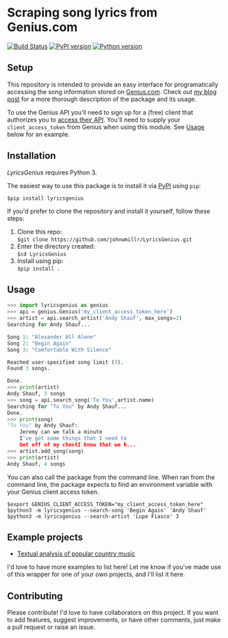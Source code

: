 # Scraping song lyrics from Genius.com

[![Build Status](https://travis-ci.org/johnwmillr/LyricsGenius.svg?branch=master)](https://travis-ci.org/johnwmillr/LyricsGenius)
[![PyPI version](https://badge.fury.io/py/lyricsgenius.svg)](https://pypi.python.org/pypi/lyricsgenius)
[![Python version](https://img.shields.io/badge/python-3.x-brightgreen.svg)](https://pypi.python.org/pypi/lyricsgenius)

## Setup
This repository is intended to provide an easy interface for programatically accessing the song information stored on [Genius.com](https://www.genius.com). Check out [my blog post](http://www.johnwmillr.com/scraping-genius-lyrics/) for a more thorough description of the package and its usage.

To use the Genius API you'll need to sign up for a (free) client that authorizes you to [access their API](http://genius.com/api-clients). You'll need to supply your `client_access_token` from Genius when using this module. See [Usage](https://github.com/johnwmillr/LyricsGenius#usage) below for an example.

## Installation
*LyricsGenius* requires Python 3.

The easiest way to use this package is to install it via [PyPI](https://pypi.python.org/pypi/lyricsgenius) using `pip`:

`$pip install lyricsgenius`

If you'd prefer to clone the repository and install it yourself, follow these steps:
1. Clone this repo:  
`$git clone https://github.com/johnwmillr/LyricsGenius.git`
2. Enter the directory created:  
`$cd LyricsGenius`
3. Install using pip:  
`$pip install .`

## Usage
```python
>>> import lyricsgenius as genius
>>> api = genius.Genius('my_client_access_token_here')
>>> artist = api.search_artist('Andy Shauf', max_songs=3)
Searching for Andy Shauf...

Song 1: "Alexander All Alone"
Song 2: "Begin Again"
Song 3: "Comfortable With Silence"

Reached user-specified song limit (3).
Found 3 songs.

Done.
>>> print(artist)
Andy Shauf, 3 songs
>>> song = api.search_song('To You',artist.name)
Searching for "To You" by Andy Shauf...
Done.
>>> print(song)
"To You" by Andy Shauf:
    Jeremy can we talk a minute
    I've got some things that I need to
    Get off of my chestI know that we h...
>>> artist.add_song(song)
>>> print(artist)
Andy Shauf, 4 songs
```

You can also call the package from the command line. When ran from the command line, the package expects to find an environment variable with your Genius client access token.
```
$export GENIUS_CLIENT_ACCESS_TOKEN="my_client_access_token_here"
$python3 -m lyricsgenius --search-song 'Begin Again' 'Andy Shauf'
$python3 -m lyricsgenius --search-artist 'Lupe Fiasco' 3
```

## Example projects
  
  - [Textual analysis of popular country music](http://www.johnwmillr.com/trucks-and-beer/)
  
  I'd love to have more examples to list here! Let me know if you've made use of this wrapper for one of your own projects, and I'll list it here.

## Contributing
Please contribute! I'd love to have collaborators on this project. If you want to add features, suggest improvements, or have other comments, just make a pull request or raise an issue.
